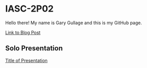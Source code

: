 # IASC-2P02

Hello there! My name is Gary Gullage and this is my GitHub page.

[Link to Blog Post](blog.md)


## Solo Presentation

[Title of Presentation](reveal/index.html)
